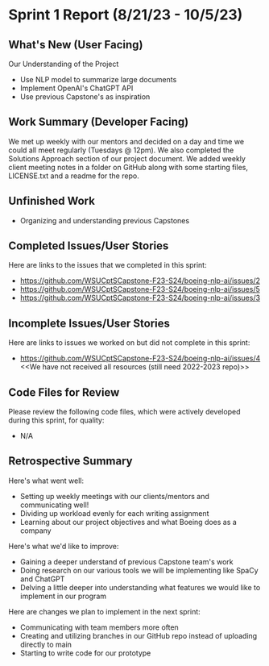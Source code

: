 # Sprint 1 Report (8/21/23 - 10/5/23)

## What's New (User Facing)
Our Understanding of the Project
 * Use NLP model to summarize large documents
 * Implement OpenAI's ChatGPT API
 * Use previous Capstone's as inspiration

## Work Summary (Developer Facing)
We met up weekly with our mentors and decided on a day and time we could all meet regularly (Tuesdays @ 12pm). We also completed the Solutions Approach section of our project document. We added weekly client meeting notes in a folder on GitHub along with some starting files, LICENSE.txt and a readme for the repo.

## Unfinished Work
 * Organizing and understanding previous Capstones

## Completed Issues/User Stories
Here are links to the issues that we completed in this sprint:

 * <https://github.com/WSUCptSCapstone-F23-S24/boeing-nlp-ai/issues/2>
 * <https://github.com/WSUCptSCapstone-F23-S24/boeing-nlp-ai/issues/5>
 * <https://github.com/WSUCptSCapstone-F23-S24/boeing-nlp-ai/issues/3>
 
 ## Incomplete Issues/User Stories
 Here are links to issues we worked on but did not complete in this sprint:
 
 * <https://github.com/WSUCptSCapstone-F23-S24/boeing-nlp-ai/issues/4> <<We have not received all resources (still need 2022-2023 repo)>>

## Code Files for Review
Please review the following code files, which were actively developed during this sprint, for quality:
 * N/A
 
## Retrospective Summary
Here's what went well:
  * Setting up weekly meetings with our clients/mentors and communicating well!
  * Dividing up workload evenly for each writing assignment
  * Learning about our project objectives and what Boeing does as a company
 
Here's what we'd like to improve:
   * Gaining a deeper understand of previous Capstone team's work
   * Doing research on our various tools we will be implementing like SpaCy and ChatGPT
   * Delving a little deeper into understanding what features we would like to implement in our program
  
Here are changes we plan to implement in the next sprint:
   * Communicating with team members more often
   * Creating and utilizing branches in our GitHub repo instead of uploading directly to main
   * Starting to write code for our prototype
